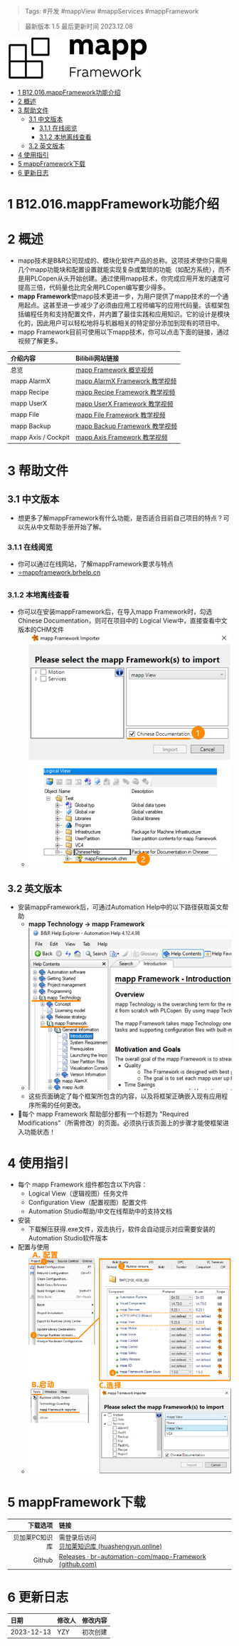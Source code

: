 > Tags: #开发 #mappView #mappServices #mappFramework

> 最新版本 1.5 最后更新时间 2023.12.08

![](FILES/016mappFramework功能介绍/image-20231213134310112.png)

- [1 B12.016.mappFramework功能介绍](#_1-b12016mappframework%E5%8A%9F%E8%83%BD%E4%BB%8B%E7%BB%8D)
- [2 概述](#_2-%E6%A6%82%E8%BF%B0)
- [3 帮助文件](#_3-%E5%B8%AE%E5%8A%A9%E6%96%87%E4%BB%B6)
	- [3.1 中文版本](#_31-%E4%B8%AD%E6%96%87%E7%89%88%E6%9C%AC)
		- [3.1.1 在线阅览](#_311-%E5%9C%A8%E7%BA%BF%E9%98%85%E8%A7%88)
		- [3.1.2 本地离线查看](#_312-%E6%9C%AC%E5%9C%B0%E7%A6%BB%E7%BA%BF%E6%9F%A5%E7%9C%8B)
	- [3.2 英文版本](#_32-%E8%8B%B1%E6%96%87%E7%89%88%E6%9C%AC)
- [4 使用指引](#_4-%E4%BD%BF%E7%94%A8%E6%8C%87%E5%BC%95)
- [5 mappFramework下载](#_5-mappframework%E4%B8%8B%E8%BD%BD)
- [6 更新日志](#_6-%E6%9B%B4%E6%96%B0%E6%97%A5%E5%BF%97)

# 1 B12.016.mappFramework功能介绍

# 2 概述

- mapp技术是B&R公司现成的、模块化软件产品的总称。这项技术使你只需用几个mapp功能块和配置设置就能实现复杂或繁琐的功能（如配方系统），而不是用PLCopen从头开始创建。通过使用mapp技术，你完成应用开发的速度可提高三倍，代码量也比完全用PLCopen编写要少得多。
- **mapp Framework**使mapp技术更进一步，为用户提供了mapp技术的一个通用起点。这甚至进一步减少了必须由应用工程师编写的应用代码量。该框架包括编程任务和支持配置文件，并内置了最佳实践和应用知识。它的设计是模块化的，因此用户可以轻松地将与机器相关的特定部分添加到现有的项目中。
- mapp Framework目前可使用以下mapp技术，你可以点击下面的链接，通过视频了解更多。

| 介绍内容 | Bilibili网站链接 |
| :--- | :--- |
| 总览 | [mapp Framework 概览视频](https://www.bilibili.com/video/BV1YY4y1T7f8?spm_id_from=333.999.0.0) |
| mapp AlarmX | [mapp AlarmX Framework 教学视频](https://www.bilibili.com/video/BV1TG4y1r7dh?spm_id_from=333.999.0.0) |
| mapp Recipe | [mapp Recipe Framework 教学视频](https://www.bilibili.com/video/BV1gt4y1779t?spm_id_from=333.999.0.0) |
| mapp UserX | [mapp UserX Framework 教学视频](https://www.bilibili.com/video/BV1RK411Z7ks?spm_id_from=333.999.0.0) |
| mapp File | [mapp File Framework 教学视频](https://www.bilibili.com/video/BV1ZD4y1B7Zm?spm_id_from=333.999.0.0) |
| mapp Backup | [mapp Backup Framework 教学视频](https://www.bilibili.com/video/BV1bV4y1p7he?spm_id_from=333.999.0.0) |
| mapp Axis / Cockpit | [mapp Axis Framework 教学视频](https://www.bilibili.com/video/BV11K411Z7g5?spm_id_from=333.999.0.0) |

# 3 帮助文件

## 3.1 中文版本

- 想更多了解mappFramework有什么功能，是否适合目前自己项目的特点？可以先从中文帮助手册开始了解。

### 3.1.1 在线阅览

- 你可以通过在线网站，了解mappFramework要求与特点
- [⭐mappframework.brhelp.cn](https://mappframework.brhelp.cn)

### 3.1.2 本地离线查看

- 你可以在安装mappFramework后，在导入mapp Framework时，勾选Chinese Documentation，则可在项目中的 Logical View中，直接查看中文版本的CHM文件
    - ![](FILES/016mappFramework功能介绍/image-20231213161541931.png)

## 3.2 英文版本

- 安装mappFramework后，可通过Automation Help中的以下路径获取英文帮助
    - **mapp Technology -> mapp Framework**
    - ![](FILES/016mappFramework功能介绍/image-20231213161724372.png)
    - 这些页面确定了每个框架所包含的内容，以及将框架正确嵌入现有应用程序所需的任何更改。
- 🔔每个 mapp Framework 帮助部分都有一个标题为 "Required Modifications"（所需修改）的页面。必须执行该页面上的步骤才能使框架进入功能状态！

# 4 使用指引

- 每个 mapp Framework 组件都包含以下内容：
    - Logical View（逻辑视图）任务文件
    - Configuration View（配置视图）配置文件
    - Automation Studio帮助/中文在线帮助中的支持文档
- 安装
    - 下载解压获得.exe文件，双击执行，软件会自动提示对应需要安装的Automation Studio软件版本
- 配置与使用
    - ![](FILES/016mappFramework功能介绍/image-20231213162734594.png)

# 5 mappFramework下载

| 下载选项 | 链接 |
| ---: | :--- |
| 贝加莱PC知识库 | 需登录后访问<br>[贝加莱知识库 (huashengyun.online)](https://brtechs.huashengyun.online/index.php?mod=bjl&do=file&gid=19#group&do=file&gid=19&fid=1928) |
| Github | [Releases · br-automation-com/mapp-Framework (github.com)](https://github.com/br-automation-com/mapp-Framework/releases) |

# 6 更新日志

| 日期         | 修改人 | 修改内容 |
| :--------- | :-- | :--- |
| 2023-12-13 | YZY | 初次创建 |
